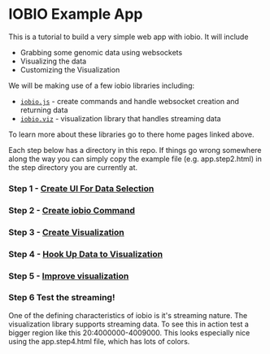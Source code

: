 # IOBIO Example App

This is a tutorial to build a very simple web app with iobio. It will include
 * Grabbing some genomic data using websockets
 * Visualizing the data
 * Customizing the Visualization

We will be making use of a few iobio libraries including:
 * [```iobio.js```](https://github.com/iobio/iobio.js) - create commands and handle websocket creation and returning data
 * [```iobio.viz```](https://github.com/iobio/iobio.viz) - visualization library that handles streaming data

To learn more about these libraries go to there home pages linked above.

Each step below has a directory in this repo. If things go wrong somewhere along the way you can simply copy the example file (e.g. app.step2.html) in the step directory you are currently at.

### Step 1 - [Create UI For Data Selection](/step1)

### Step 2 - [Create iobio Command](/step2)

### Step 3 - [Create Visualization](/step3)

### Step 4 - [Hook Up Data to Visualization](/step4)

### Step 5 - [Improve visualization](/step5)

### Step 6 Test the streaming!
One of the defining characteristics of iobio is it's streaming nature. The visualization library supports streaming data. To see this in action test a bigger region like this 20:4000000-4009000. This looks especially nice using the app.step4.html file, which has lots of colors.
